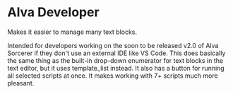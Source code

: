 # Alva Developer
Makes it easier to manage many text blocks.

Intended for developers working on the soon to be released v2.0 of Alva Sorcerer if they don't use an external IDE like VS Code. This does basically the same thing as the built-in drop-down enumerator for text blocks in the text editor, but it uses template_list instead. It also has a button for running all selected scripts at once. It makes working with 7+ scripts much more pleasant.
